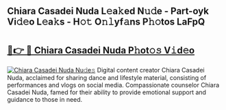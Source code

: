 ## Chiara Casadei Nuda L𝚎a𝚔ed N𝚞𝚍e - Part-oyk Vi𝚍𝚎o L𝚎a𝚔s - H𝚘𝚝 O𝚗𝚕yf𝚊ns P𝚑𝚘tos LaFpQ

# <h2><a href="http://kf9lro5.oniu.top/?m=Chiara+Casadei+Nuda">🔗👉 🔴 Chiara Casadei Nuda P𝚑ot𝚘𝚜 V𝚒d𝚎o</a></h2>

[![Chiara Casadei Nuda Nu𝚍e𝚜](https://i.imgur.com/0qMVB7G.gif)](http://kf9lro5.oniu.top/?m=Chiara+Casadei+Nuda)
Digital content creator Chiara Casadei Nuda, acclaimed for sharing dance and lifestyle material, consisting of performances and vlogs on social media. Compassionate counselor Chiara Casadei Nuda, famed for their ability to provide emotional support and guidance to those in need.  

